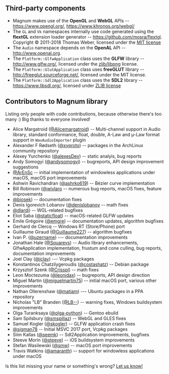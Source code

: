 Third-party components
----------------------

-   Magnum makes use of the **OpenGL** and **WebGL** APIs --
    https://www.opengl.org/, https://www.khronos.org/webgl/
-   The `GL` and `Vk` namespaces internally use code generated using the
    **flextGL** extension loader generator -- https://github.com/mosra/flextgl.
    Copyright © 2011-2018 Thomas Weber, licensed under the
    [MIT license](https://raw.githubusercontent.com/mosra/flextgl/master/COPYING)
-   The `Audio` namespace depends on the **OpenAL** API --
    http://www.openal.org.
-   The `Platform::GlfwApplication` class uses the **GLFW** library --
    http://www.glfw.org/, licensed under the
    [zlib/libpng](http://www.glfw.org/license.html) license.
-   The `Platform::GlutApplication` class uses **freeGLUT** library --
    http://freeglut.sourceforge.net/, licensed under the MIT license.
-   The `Platform::Sdl2Application` class uses the **SDL2** library --
    https://www.libsdl.org/, licensed under [ZLIB license](http://www.gzip.org/zlib/zlib_license.html)

Contributors to Magnum library
------------------------------

Listing only people with code contributions, because otherwise there's too many
:) Big thanks to everyone involved!

-   Alice Margatroid ([@Alicemargatroid](https://github.com/Alicemargatroid)) --
    Multi-channel support in Audio library, standard conformance, float,
    double, A-Law and μ-Law format support in `WavAudioImporter` plugin
-   Alexander F Rødseth ([@xyproto](https://github.com/xyproto)) -- packages in
    the ArchLinux community repository
-   Alexey Yurchenko ([@alexesDev](https://github.com/alexesDev)) -- static
    analyis, bug reports
-   Andy Somogyi ([@andysomogyi](https://github.com/andysomogyi)) -- bugreports,
    API design improvement suggestions
-   [@ArEnSc](https://github.com/ArEnSc) -- initial implementation of
    windowless applications under macOS, macOS port improvements
-   Ashwin Ravichandran ([@ashrko619](https://github.com/ashrko619)) --
    Bézier curve implementation
-   Bill Robinson ([@wivlaro](https://github.com/wivlaroú) -- numerous bug
    reports, macOS fixes, feature improvements
-   [@biosek](https://github.com/biosek)) -- documentation fixes
-   Denis Igorevich Lobanov ([@denislobanov](https://github.com/denislobanov) --
    math fixes
-   [@dlardi](https://github.com/dlardi)) -- WGL-related bugfixes
-   Eliot Saba ([@staticfloat](https://github.com/staticfloat)) -- macOS-related
    GLFW updates
-   Émile Grégoire ([@emgre](https://github.com/emgre)) -- documentation
    updates, algorithm bugfixes
-   Gerhard de Clercq -- Windows RT (Store/Phone) port
-   Guillaume Giraud ([@Guillaume227](https://github.com/Guillaume227)) --
    algorithm bugfixes
-   Ivan P. ([@uzername](https://github.com/uzername)) --- documentation
    improvements
-   Jonathan Hale ([@Squareys](https://github.com/Squareys)) -- Audio library
    enhancements, GlfwApplication implementation, frustum and cone culling, bug
    reports, documentation improvements
-   Joel Clay ([@jclay](https://github.com/jclay)) --- Vcpkg packages
-   Konstantinos Chatzilygeroudis ([@costashatz](https://github.com/costashatz))
    -- Debian package
-   Krzysztof Szenk ([@Crisspl](https://github.com/Crisspl)) -- math fixes
-   Leon Moctezuma ([@leonidax](https://github.com/leonidax)) -- bugreports,
    API design direction
-   Miguel Martin ([@miguelmartin75](https://github.com/miguelmartin75)) --
    initial macOS port, various other improvements
-   Nathan Ollerenshaw ([@matjam](https://github.com/matjam)) --- Ubuntu
    packages in a PPA repository
-   Nicholas "LB" Branden ([@LB--](https://github.com/LB--)) -- warning fixes,
    Windows buildsystem improvements
-   Olga Turanksaya ([@olga-python](https://github.com/olga-python)) -- Gentoo
    ebuild
-   Sam Spilsbury ([@smspillaz](https://github.com/smspillaz)) -- WebGL and
    GLES fixes
-   Samuel Kogler ([@skogler](https://github.com/skogler)) -- GLFW application
    crash fixes
-   [@sigman78](https://github.com/sigman78) -- Initial MSVC 2017 port, Vcpkg
    packages
-   Siim Kallas ([@seemk](https://github.com/seemk)) -- Sdl2Application
    improvements, bugfixes
-   Steeve Morin ([@steeve](https://github.com/steeve)) -- iOS buildsystem
    improvements
-   Stefan Wasilewski ([@smw](https://github.com/smw)) -- macOS port
    improvements
-   Travis Watkins ([@amaranth](https://github.com/amaranth)) -- support for
    windowless applications under macOS

Is this list missing your name or something's wrong?
[Let us know!](http://magnum.graphics/contact/)
